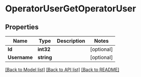 # OperatorUserGetOperatorUser

## Properties

Name | Type | Description | Notes
------------ | ------------- | ------------- | -------------
**Id** | **int32** |  | [optional] 
**Username** | **string** |  | [optional] 

[[Back to Model list]](../README.md#documentation-for-models) [[Back to API list]](../README.md#documentation-for-api-endpoints) [[Back to README]](../README.md)


